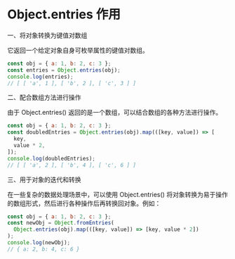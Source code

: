 # Object.entries 作用

一、将对象转换为键值对数组

它返回一个给定对象自身可枚举属性的键值对数组。

```javascript
const obj = { a: 1, b: 2, c: 3 };
const entries = Object.entries(obj);
console.log(entries);
// [ [ 'a', 1 ], [ 'b', 2 ], [ 'c', 3 ] ]
```

二、配合数组方法进行操作

由于 Object.entries() 返回的是一个数组，可以结合数组的各种方法进行操作。

```javascript
const obj = { a: 1, b: 2, c: 3 };
const doubledEntries = Object.entries(obj).map(([key, value]) => [
  key,
  value * 2,
]);
console.log(doubledEntries);
// [ [ 'a', 2 ], [ 'b', 4 ], [ 'c', 6 ] ]
```

三、用于对象的迭代和转换

在一些复杂的数据处理场景中，可以使用 Object.entries() 将对象转换为易于操作的数组形式，然后进行各种操作后再转换回对象。例如：

```javascript
const obj = { a: 1, b: 2, c: 3 };
const newObj = Object.fromEntries(
  Object.entries(obj).map(([key, value]) => [key, value * 2])
);
console.log(newObj);
// { a: 2, b: 4, c: 6 }
```
